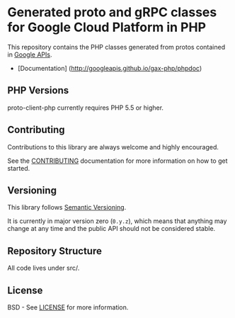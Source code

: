 Generated proto and gRPC classes for Google Cloud Platform in PHP
=================================================================

This repository contains the PHP classes generated from protos contained in
[Google APIs][].

- [Documentation] (http://googleapis.github.io/gax-php/phpdoc)

[gRPC]: http://grpc.io
[Google APIs]: https://github.com/googleapis/googleapis/


PHP Versions
----------------

proto-client-php currently requires PHP 5.5 or higher.


Contributing
------------

Contributions to this library are always welcome and highly encouraged.

See the [CONTRIBUTING][] documentation for more information on how to get started.

[CONTRIBUTING]: https://github.com/googleapis/proto-client-php/blob/master/CONTRIBUTING.md


Versioning
----------

This library follows [Semantic Versioning][].

It is currently in major version zero (``0.y.z``), which means that anything
may change at any time and the public API should not be considered
stable.

[Semantic Versioning]: http://semver.org/


Repository Structure
-------

All code lives under src/.


License
-------

BSD - See [LICENSE][] for more information.

[LICENSE]: https://github.com/googleapis/proto-client-php/blob/master/LICENSE
